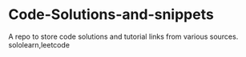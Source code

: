 # Code-Solutions-and-snippets
A repo to store code solutions and tutorial links from various sources.
sololearn,leetcode
